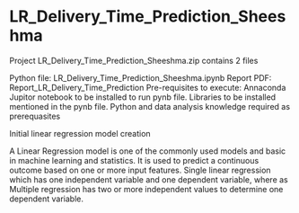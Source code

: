 # LR_Delivery_Time_Prediction_Sheeshma

Project LR_Delivery_Time_Prediction_Sheeshma.zip contains 2 files

Python file: LR_Delivery_Time_Prediction_Sheeshma.ipynb 
Report PDF: Report_LR_Delivery_Time_Prediction Pre-requisites to execute: 
Annaconda Jupitor notebook to be installed to run pynb file. Libraries to be installed mentioned in the pynb file.
Python and data analysis knowledge required as prerequasites 

Initial linear regression model creation

A Linear Regression model is one of the commonly used models and basic in machine learning and statistics. It is used to predict a continuous outcome based on one or more input features.
Single linear regression which has one independent variable and one dependent variable, where as Multiple regression has two or more independent values to determine one dependent variable.
